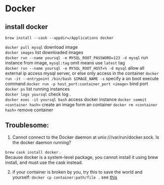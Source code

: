 # Docker

## install docker

`brew install --cask --appdir=/Applications docker` 

`docker pull mysql` download image    
`docker images` list downloaded images    
`docker run --name yoursql -e MYSQL_ROOT_PASSWORD=123 -d mysql` run instance from image, `mysql:tag` omit means use `latest` tag    
`docker run --name yoursql -e MYSQL_ROOT_HOST=% -d mysql` allow all external ip access mysql server, or else only access in the container
`docker run -it --entrypoint /bin/bash $IMAGE_NAME -s` specify a on boot execute command
`docker run -p host_port:container_port <image>` bind port
`docker ps` list running instances     
`docker logs yoursql` check log .  
`docker exec -it yoursql bash` access docker instance
`docker commit <container hash>` create an image form an container
`docker rm <container hash>` remove container 


## Troublesome:
1. Cannot connect to the Docker daemon at unix:///var/run/docker.sock. Is the docker daemon running?

`brew cask install docker` .  
Because docker is a system-level package, you cannot install it using brew install, and must use the cask instead.

2. if your container is broken by you, try this to save the world and yourself:
   `docker cp container:path/file .`  see [this](https://stackoverflow.com/questions/32750748/how-to-edit-files-in-stopped-not-starting-docker-container)